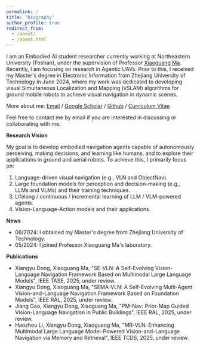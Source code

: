 ```yaml
---
permalink: /
title: "Biography"
author_profile: true
redirect_from: 
  - /about/
  - /about.html
---
```

I am an Embodied AI student researcher currently working at Northeastern University (Foshan), under the supervision of Professor [Xiaoguang Ma](http://www.ise.neu.edu.cn/2021/0909/c6131a202809/page.htm). Recently, I am focusing on research in Agentic UAVs. Prior to this, I received my Master's degree in Electronic Information from Zhejiang University of Technology in June 2024, where my work was dedicated to developing visual Simultaneous Localization and Mapping (vSLAM) algorithms for ground mobile robots to achieve visual navigation in dynamic scenes.

More about me: [Email](Jax_Dong@outlook.com) / [Google Scholar](https://scholar.google.com/citations?user=YourProfileID) / [Github](https://github.com/YourUsername) / [Curriculum Vitae](https://example.com/your-cv.pdf)

Feel free to contact me by email if you are interested in discussing or collaborating with me.

**Research Vision**

My goal is to develop embodied navigation agents capable of autonomously perceiving, making decisions, and learning like humans, and to explore their applications in ground and aerial robots. To achieve this, I primarily focus on:
1. Language-driven visual navigation (e.g., VLN and ObjectNav).
2. Large foundation models for perception and decision-making (e.g., LLMs and VLMs) and their training techniques.
4. Lifelong / continuous / incremental learning of LLM / VLM-powered agents.
5. Vision-Language-Action models and their applications.

**News**

- 06/2024: I obtained my Master's degree from Zhejiang University of Technology.
- 05/2024: I joined Professor Xiaoguang Ma's laboratory.

**Publications**

- Xiangyu Dong, Xiaoguang Ma, "SE-VLN: A Self-Evolving Vision-Language Navigation Framework Based on Multimodal Large Language Models", IEEE TASE, 2025, under review.
- Xiangyu Dong, Xiaoguang Ma, "SEMA-VLN: A Self-Evolving Multi-Agent Vision-and-Language Navigation Framework Based on Foundation Models", IEEE RAL, 2025, under review.
- Jiang Gao, Xiangyu Dong, Xiaoguang Ma, "PM-Nav: Prior-Map Guided Vision-Language Navigation in Public Buildings", IEEE RAL, 2025, under review.
- Haozhou Li, Xiangyu Dong, Xiaoguang Ma, "MR-VLN: Enhancing Multimodal Large Language Model-Powered Vision-and-Language Navigation via Memory and Retrieval", IEEE TCDS, 2025, under review.
